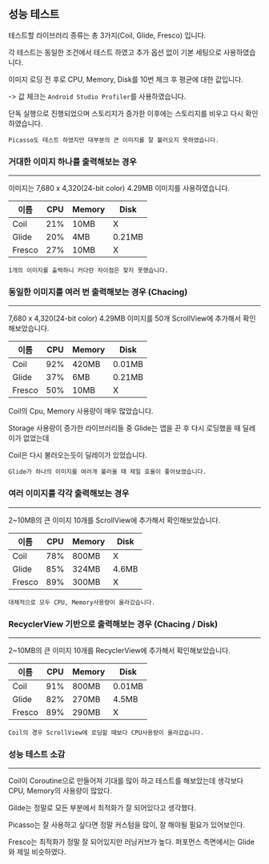## **성능 테스트**

테스트할 라이브러리 종류는 총 3가지(Coil, Glide, Fresco) 입니다.

각 테스트는 동일한 조건에서 테스트 하였고 추가 옵션 없이 기본 세팅으로 사용하였습니다.

이미지 로딩 전 후로 CPU, Memory, Disk를 10번 체크 후 평균에 대한 값입니다.

-> 값 체크는 `Android Studio Profiler`를 사용하였습니다.

단독 실행으로 진행되었으며 스토리지가 증가한 이후에는 스토리지를 비우고 다시 확인하였습니다.

```
Picasso도 테스트 하였지만 대부분의 큰 이미지를 잘 불러오지 못하였습니다.
```

### **거대한 이미지 하나를 출력해보는 경우**
---

이미지는 7,680 x 4,320(24-bit color) 4.29MB 이미지를 사용하였습니다.

|이름| CPU | Memory | Disk |
|---|---|---|---|
|Coil|21%|10MB|X|
|Glide|20%|4MB|0.21MB|
|Fresco|27%|10MB|X|

```
1개의 이미지를 출력하니 커다란 차이점은 찾지 못했습니다.
```


### **동일한 이미지를 여러 번 출력해보는 경우 (Chacing)**
---
7,680 x 4,320(24-bit color) 4.29MB 이미지를 50개 ScrollView에 추가해서 확인해보았습니다.

|이름| CPU | Memory | Disk |
|---|---|---|---|
|Coil|92%|420MB|0.01MB|
|Glide|37%|6MB|0.21MB|
|Fresco|50%|10MB|X|

Coil의 Cpu, Memory 사용량이 매우 많았습니다.

Storage 사용량이 증가한 라이브러리들 중 Glide는 앱을 끈 후 다시 로딩했을 때 딜레이가 없었는데

Coil은 다시 불러오는듯이 딜레이가 있었습니다.

```
Glide가 하나의 이미지를 여러개 불러올 때 제일 효율이 좋아보였습니다.
```

### **여러 이미지를 각각 출력해보는 경우**
---

2~10MB의 큰 이미지 10개를 ScrollView에 추가해서 확인해보았습니다.

|이름| CPU | Memory | Disk |
|---|---|---|---|
|Coil|78%|800MB|X|
|Glide|85%|324MB|4.6MB|
|Fresco|89%|300MB|X|

```
대체적으로 모두 CPU, Memory사용량이 올라갔습니다.
```

### **RecyclerView 기반으로 출력해보는 경우 (Chacing / Disk)**
---
2~10MB의 큰 이미지 10개를 RecyclerView에 추가해서 확인해보았습니다.

|이름| CPU | Memory | Disk |
|---|---|---|---|
|Coil|91%|800MB|0.01MB|
|Glide|82%|270MB|4.5MB|
|Fresco|89%|290MB|X|

```
Coil의 경우 ScrollView에 로딩할 때보다 CPU사용량이 올라갔습니다.
```


### 성능 테스트 소감
---
Coil이 Coroutine으로 만들어져 기대를 많이 하고 테스트를 해보았는데 생각보다 CPU, Memory의 사용량이 많았다.

Gilde는 정말로 모든 부분에서 최적화가 잘 되어있다고 생각했다.

Picasso는 잘 사용하고 싶다면 정말 커스텀을 많이, 잘 해야될 필요가 있어보인다.

Fresco는 최적화가 정말 잘 되어있지만 러닝커브가 높다. 퍼포먼스 측면에서는 Glide와 제일 비슷하였다.
